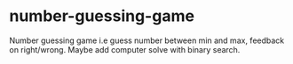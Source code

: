 # number-guessing-game
Number guessing game i.e guess number between min and max, feedback on right/wrong. Maybe add computer solve with binary search.

